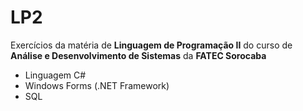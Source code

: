 # LP2

Exercícios da matéria de **Linguagem de Programação II** do curso de **Análise e Desenvolvimento de Sistemas** da **FATEC Sorocaba**

* Linguagem C#
* Windows Forms (.NET Framework)
* SQL
